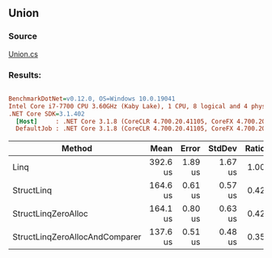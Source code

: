 ﻿## Union

### Source
[Union.cs](../../src/StructLinq.Benchmark/Union.cs)

### Results:
``` ini

BenchmarkDotNet=v0.12.0, OS=Windows 10.0.19041
Intel Core i7-7700 CPU 3.60GHz (Kaby Lake), 1 CPU, 8 logical and 4 physical cores
.NET Core SDK=3.1.402
  [Host]     : .NET Core 3.1.8 (CoreCLR 4.700.20.41105, CoreFX 4.700.20.41903), X64 RyuJIT
  DefaultJob : .NET Core 3.1.8 (CoreCLR 4.700.20.41105, CoreFX 4.700.20.41903), X64 RyuJIT


```
|                         Method |     Mean |   Error |  StdDev | Ratio |   Gen 0 |   Gen 1 |   Gen 2 | Allocated |
|------------------------------- |---------:|--------:|--------:|------:|--------:|--------:|--------:|----------:|
|                           Linq | 392.6 us | 1.89 us | 1.67 us |  1.00 | 90.8203 | 90.8203 | 90.8203 |  524826 B |
|                     StructLinq | 164.6 us | 0.61 us | 0.57 us |  0.42 |       - |       - |       - |      64 B |
|            StructLinqZeroAlloc | 164.1 us | 0.80 us | 0.63 us |  0.42 |       - |       - |       - |         - |
| StructLinqZeroAllocAndComparer | 137.6 us | 0.51 us | 0.48 us |  0.35 |       - |       - |       - |       	- |
